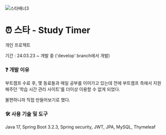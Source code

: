 ![스타배너3](https://github.com/95hyun/Algorithm/assets/151743721/ca83b5d6-b04b-48aa-82c8-b67f2ad8aff1)


# ⏰ 스타 - Study Timer
개인 프로젝트

기간 : 24.03.23 ~ 개발 중
('develop' branch에서 개발)

### ❓ 개발 이유
부트캠프 수료 후, 몇 동료들과 매일 공부를 이어가고 있는데
전에 부트캠프 측에서 지원해주던 '학습 시간 관리 사이트'를 더이상 이용할 수 없게 되었다.

불편하니까 직접 만들어보기로 했다.

### 🛠️ 사용 기술 및 도구
Java 17, Spring Boot 3.2.3, Spring security, JWT, JPA, MySQL, Thymeleaf

